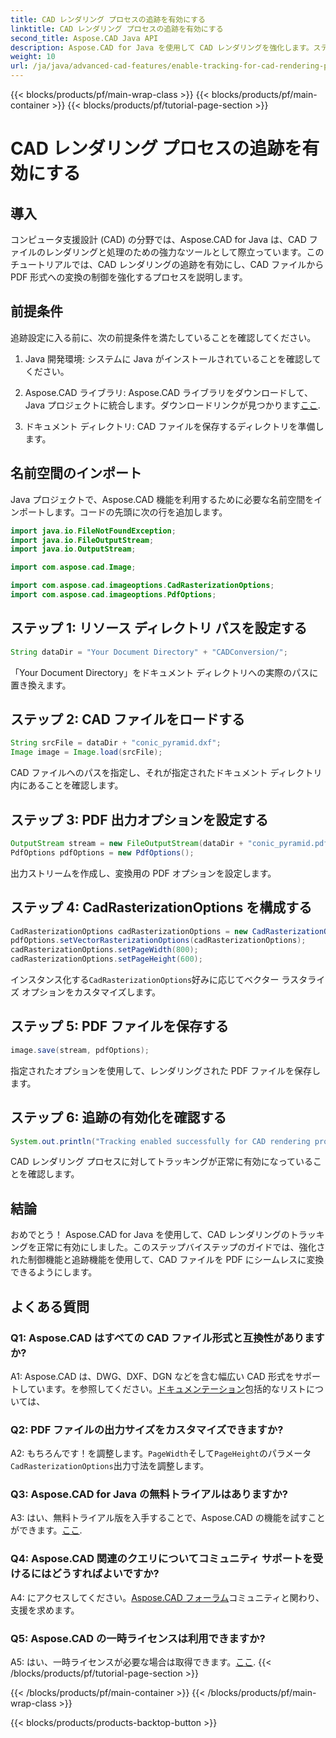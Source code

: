 ```yaml
---
title: CAD レンダリング プロセスの追跡を有効にする
linktitle: CAD レンダリング プロセスの追跡を有効にする
second_title: Aspose.CAD Java API
description: Aspose.CAD for Java を使用して CAD レンダリングを強化します。ステップバイステップのガイドに従って追跡を有効にし、PDF 変換エクスペリエンスを向上させます。
weight: 10
url: /ja/java/advanced-cad-features/enable-tracking-for-cad-rendering-process/
---
```


{{< blocks/products/pf/main-wrap-class >}}
{{< blocks/products/pf/main-container >}}
{{< blocks/products/pf/tutorial-page-section >}}

# CAD レンダリング プロセスの追跡を有効にする

## 導入

コンピュータ支援設計 (CAD) の分野では、Aspose.CAD for Java は、CAD ファイルのレンダリングと処理のための強力なツールとして際立っています。このチュートリアルでは、CAD レンダリングの追跡を有効にし、CAD ファイルから PDF 形式への変換の制御を強化するプロセスを説明します。

## 前提条件

追跡設定に入る前に、次の前提条件を満たしていることを確認してください。

1. Java 開発環境: システムに Java がインストールされていることを確認してください。

2.  Aspose.CAD ライブラリ: Aspose.CAD ライブラリをダウンロードして、Java プロジェクトに統合します。ダウンロードリンクが見つかります[ここ](https://releases.aspose.com/cad/java/).

3. ドキュメント ディレクトリ: CAD ファイルを保存するディレクトリを準備します。

## 名前空間のインポート

Java プロジェクトで、Aspose.CAD 機能を利用するために必要な名前空間をインポートします。コードの先頭に次の行を追加します。

```java
import java.io.FileNotFoundException;
import java.io.FileOutputStream;
import java.io.OutputStream;

import com.aspose.cad.Image;

import com.aspose.cad.imageoptions.CadRasterizationOptions;
import com.aspose.cad.imageoptions.PdfOptions;
```

## ステップ 1: リソース ディレクトリ パスを設定する

```java
String dataDir = "Your Document Directory" + "CADConversion/";
```

「Your Document Directory」をドキュメント ディレクトリへの実際のパスに置き換えます。

## ステップ 2: CAD ファイルをロードする

```java
String srcFile = dataDir + "conic_pyramid.dxf";
Image image = Image.load(srcFile);
```

CAD ファイルへのパスを指定し、それが指定されたドキュメント ディレクトリ内にあることを確認します。

## ステップ 3: PDF 出力オプションを設定する

```java
OutputStream stream = new FileOutputStream(dataDir + "conic_pyramid.pdf");
PdfOptions pdfOptions = new PdfOptions();
```

出力ストリームを作成し、変換用の PDF オプションを設定します。

## ステップ 4: CadRasterizationOptions を構成する

```java
CadRasterizationOptions cadRasterizationOptions = new CadRasterizationOptions();
pdfOptions.setVectorRasterizationOptions(cadRasterizationOptions);
cadRasterizationOptions.setPageWidth(800);
cadRasterizationOptions.setPageHeight(600);
```

インスタンス化する`CadRasterizationOptions`好みに応じてベクター ラスタライズ オプションをカスタマイズします。

## ステップ 5: PDF ファイルを保存する

```java
image.save(stream, pdfOptions);
```

指定されたオプションを使用して、レンダリングされた PDF ファイルを保存します。

## ステップ 6: 追跡の有効化を確認する

```java
System.out.println("Tracking enabled successfully for CAD rendering process.");
```

CAD レンダリング プロセスに対してトラッキングが正常に有効になっていることを確認します。

## 結論

おめでとう！ Aspose.CAD for Java を使用して、CAD レンダリングのトラッキングを正常に有効にしました。このステップバイステップのガイドでは、強化された制御機能と追跡機能を使用して、CAD ファイルを PDF にシームレスに変換できるようにします。

## よくある質問

### Q1: Aspose.CAD はすべての CAD ファイル形式と互換性がありますか?

A1: Aspose.CAD は、DWG、DXF、DGN などを含む幅広い CAD 形式をサポートしています。を参照してください。[ドキュメンテーション](https://reference.aspose.com/cad/java/)包括的なリストについては、

### Q2: PDF ファイルの出力サイズをカスタマイズできますか?

 A2: もちろんです！を調整します。`PageWidth`そして`PageHeight`のパラメータ`CadRasterizationOptions`出力寸法を調整します。

### Q3: Aspose.CAD for Java の無料トライアルはありますか?

 A3: はい、無料トライアル版を入手することで、Aspose.CAD の機能を試すことができます。[ここ](https://releases.aspose.com/).

### Q4: Aspose.CAD 関連のクエリについてコミュニティ サポートを受けるにはどうすればよいですか?

 A4: にアクセスしてください。[Aspose.CAD フォーラム](https://forum.aspose.com/c/cad/19)コミュニティと関わり、支援を求めます。

### Q5: Aspose.CAD の一時ライセンスは利用できますか?

 A5: はい、一時ライセンスが必要な場合は取得できます。[ここ](https://purchase.aspose.com/temporary-license/).
{{< /blocks/products/pf/tutorial-page-section >}}

{{< /blocks/products/pf/main-container >}}
{{< /blocks/products/pf/main-wrap-class >}}

{{< blocks/products/products-backtop-button >}}
